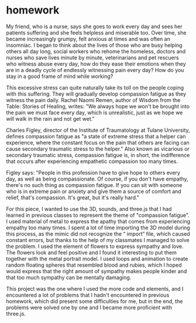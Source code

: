 # homework
My friend, who is a nurse, says she goes to work every day and sees her patients suffering and she feels helpless and miserable too. Over time, she became increasingly grumpy, felt anxious at times and was often an insomniac. I began to think about the lives of those who are busy helping others all day long, social workers who rehome the homeless, doctors and nurses who save lives minute by minute, veterinarians and pet rescuers who witness abuse every day, how do they ease their emotions when they are in a deadly cycle of endlessly witnessing pain every day? How do you stay in a good frame of mind while working?

This excessive stress can quite naturally take its toll on the people coping with this suffering. They will gradually develop compassion fatigue as they witness the pain daily.
Rachel Naomi Remen, author of Wisdom from the Table: Stories of Healing, writes: "We always hope we won't be brought into the pain we must face every day, which is unrealistic, just as we hope we will walk in the rain and not get wet."

Charles Figley, director of the Institute of Traumatology at Tulane University, defines compassion fatigue as "a state of extreme stress that a helper can experience, where the constant focus on the pain that others are facing can cause secondary traumatic stress to the helper." Also known as vicarious or secondary traumatic stress, compassion fatigue is, in short, the indifference that occurs after experiencing empathetic compassion too many times.

Figley says: "People in this profession have to give hope to others every day, as well as being compassionate. Of course, if you don't have empathy, there's no such thing as compassion fatigue. If you can sit with someone who is in extreme pain or anxiety and give them a source of comfort and relief, that's compassion. It's great, but it's really hard."

For this piece, I wanted to use the 3D, sounds, and three.js that I had learned in previous classes to represent the theme of "compassion fatigue". I used material of metal to express the apathy that comes from experiencing empathy too many times. I spent a lot of time importing the 3D model during this process, as the mimic did not recognize the “ import” file, which caused constant errors, but thanks to the help of my classmates I managed to solve the problem. I used the element of flowers to express sympathy and love. The flowers look and feel positive and I found it interesting to put them together with the metal portrait model. I used loops and animation to create random floating spheres that resembled blood and rubies, which I hoped would express that the right amount of sympathy makes people kinder and that too much sympathy can be mentally damaging.

This project was the one where I used the more code and elements, and I encountered a lot of problems that I hadn't encountered in previous homework, which did present some difficulties for me, but in the end, the problems were solved one by one and I became more proficient with three.js.
